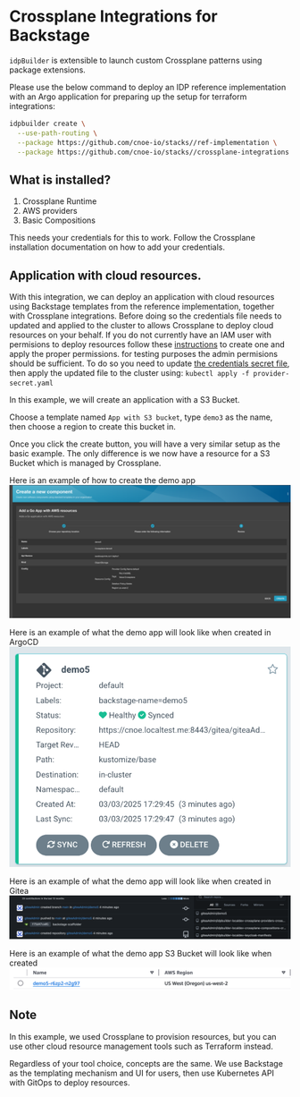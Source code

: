 # Crossplane Integrations for Backstage

`idpBuilder` is extensible to launch custom Crossplane patterns using package extensions. 

Please use the below command to deploy an IDP reference implementation with an Argo application for preparing up the setup for terraform integrations:

```bash
idpbuilder create \
  --use-path-routing \
  --package https://github.com/cnoe-io/stacks//ref-implementation \
  --package https://github.com/cnoe-io/stacks//crossplane-integrations
```
## What is installed?

1. Crossplane Runtime
1. AWS providers
1. Basic Compositions

This needs your credentials for this to work. Follow the Crossplane installation documentation on how to add your credentials.

## Application with cloud resources.

With this integration, we can deploy an application with cloud resources using Backstage templates from the reference implementation, together with Crossplane integrations. Before doing so the credentials file needs to updated and applied to the cluster to allows Crossplane to deploy cloud resources on your behalf. If you do not currently have an IAM user with permisions to deploy resources follow these [instructions](https://docs.aws.amazon.com/IAM/latest/UserGuide/id_users.html) to create one and apply the proper permissions. for testing purposes the admin permisions should be sufficient. 
To do so you need to update [the credentials secret file](crossplane-providers/provider-secret.yaml), then apply the updated file to the cluster using:
`kubectl apply -f provider-secret.yaml`

In this example, we will create an application with a S3 Bucket.

Choose a template named `App with S3 bucket`, type `demo3` as the name, then choose a region to create this bucket in.

Once you click the create button, you will have a very similar setup as the basic example.
The only difference is we now have a resource for a S3 Bucket which is managed by Crossplane.
<!-- All of the images from the folder -->
Here is an example of how to create the demo app
![createComp.jpg](images/createComp.jpg)

Here is an example of what the demo app will look like when created in ArgoCD
![appCreated.jpg](images/appCreated.jpg)

Here is an example of what the demo app will look like when created in Gitea
![appRepoCreated.jpg](images/appRepoCreated.jpg)

Here is an example of what the demo app S3 Bucket will look like when created
![S3Bucket.jpg](images/S3Bucket.jpg)

## Note
In this example, we used Crossplane to provision resources, but you can use other cloud resource management tools such as Terraform instead.

Regardless of your tool choice, concepts are the same. We use Backstage as the templating mechanism and UI for users, then use Kubernetes API with GitOps to deploy resources.